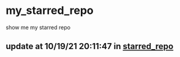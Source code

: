 # my_starred_repo
show me my starred repo

update at 10/19/21 20:11:47 in [starred_repo](./index.html)
---

